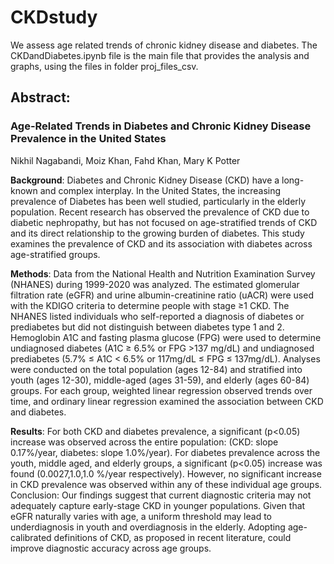 # CKDstudy
 We assess age related trends of chronic kidney disease and diabetes. The CKDandDiabetes.ipynb file is the main file that provides the analysis and graphs, using the files in folder proj_files_csv. 
 
 ## Abstract:

 ### Age-Related Trends in Diabetes and Chronic Kidney Disease Prevalence in the United States
Nikhil Nagabandi, Moiz Khan, Fahd Khan, Mary K Potter

**Background**: Diabetes and Chronic Kidney Disease (CKD) have a long-known and complex interplay. In the United States, the increasing prevalence of Diabetes has been well studied, particularly in the elderly population. Recent research has observed the prevalence of CKD due to diabetic nephropathy, but has not focused on age-stratified trends of CKD and its direct relationship to the growing burden of diabetes. This study examines the prevalence of CKD and its association with diabetes across age-stratified groups. 

**Methods**: Data from the National Health and Nutrition Examination Survey (NHANES) during 1999-2020 was analyzed. The estimated glomerular filtration rate (eGFR) and urine albumin-creatinine ratio (uACR) were used with the KDIGO criteria to determine people with stage ≥1 CKD. The NHANES listed individuals who self-reported a diagnosis of diabetes or prediabetes but did not distinguish between diabetes type 1 and 2. Hemoglobin A1C and fasting plasma glucose (FPG) were used to determine undiagnosed diabetes (A1C ≥ 6.5% or FPG >137 mg/dL) and undiagnosed prediabetes (5.7% ≤ A1C < 6.5% or 117mg/dL ≤ FPG ≤ 137mg/dL). Analyses were conducted on the total population (ages 12-84) and stratified into youth (ages 12-30), middle-aged (ages 31-59), and elderly (ages 60-84) groups. For each group, weighted linear regression observed trends over time, and ordinary linear regression examined the association between CKD and diabetes.

**Results**: For both CKD and diabetes prevalence, a significant (p<0.05) increase was observed across the entire population: (CKD: slope 0.17%/year, diabetes: slope 1.0%/year). For diabetes prevalence across the youth, middle aged, and elderly groups, a significant (p<0.05) increase was found (0.0027,1.0,1.0 %/year respectively). However, no significant increase in CKD prevalence was observed within any of these individual age groups.
Conclusion: Our findings suggest that current diagnostic criteria may not adequately capture early-stage CKD in younger populations. Given that eGFR naturally varies with age, a uniform threshold may lead to underdiagnosis in youth and overdiagnosis in the elderly. Adopting age-calibrated definitions of CKD, as proposed in recent literature, could improve diagnostic accuracy across age groups. 

